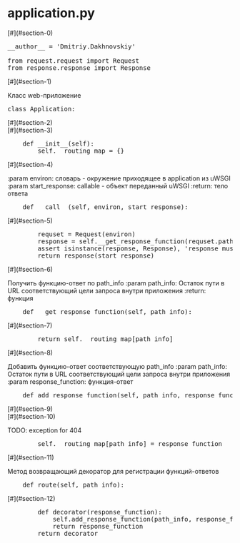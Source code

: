 <div id="container">

<div class="section">

<div class="docs">

# application.py

</div>

</div>

<div class="clearall">

<div class="section" id="section-0">

<div class="docs">

<div class="octowrap">[#](#section-0)</div>

</div>

<div class="code">

<div class="highlight">

<pre><span></span><span class="n">__author__</span> <span class="o">=</span> <span class="s1">'Dmitriy.Dakhnovskiy'</span>

<span class="kn">from</span> <span class="nn">request.request</span> <span class="kn">import</span> <span class="n">Request</span>
<span class="kn">from</span> <span class="nn">response.response</span> <span class="kn">import</span> <span class="n">Response</span></pre>

</div>

</div>

</div>

<div class="section" id="section-1">

<div class="docs">

<div class="octowrap">[#](#section-1)</div>

Класс web-приложение

</div>

<div class="code">

<div class="highlight">

<pre><span class="k">class</span> <span class="nc">Application</span><span class="p">:</span></pre>

</div>

</div>

</div>

<div class="section" id="section-2">

<div class="docs">

<div class="octowrap">[#](#section-2)</div>

</div>

</div>

<div class="section" id="section-3">

<div class="docs">

<div class="octowrap">[#](#section-3)</div>

</div>

<div class="code">

<div class="highlight">

<pre>    <span class="k">def</span> <span class="fm">__init__</span><span class="p">(</span><span class="bp">self</span><span class="p">):</span>
        <span class="bp">self</span><span class="o">.</span><span class="n">__routing_map</span> <span class="o">=</span> <span class="p">{}</span></pre>

</div>

</div>

</div>

<div class="section" id="section-4">

<div class="docs">

<div class="octowrap">[#](#section-4)</div>

:param environ: словарь - окружение приходящее в application из uWSGI :param start_response: callable - объект переданный uWSGI :return: тело ответа

</div>

<div class="code">

<div class="highlight">

<pre>    <span class="k">def</span> <span class="fm">__call__</span><span class="p">(</span><span class="bp">self</span><span class="p">,</span> <span class="n">environ</span><span class="p">,</span> <span class="n">start_response</span><span class="p">):</span></pre>

</div>

</div>

</div>

<div class="section" id="section-5">

<div class="docs">

<div class="octowrap">[#](#section-5)</div>

</div>

<div class="code">

<div class="highlight">

<pre>        <span class="n">requset</span> <span class="o">=</span> <span class="n">Request</span><span class="p">(</span><span class="n">environ</span><span class="p">)</span>
        <span class="n">response</span> <span class="o">=</span> <span class="bp">self</span><span class="o">.</span><span class="n">__get_response_function</span><span class="p">(</span><span class="n">requset</span><span class="o">.</span><span class="n">path_info</span><span class="p">)(</span><span class="n">requset</span><span class="p">)</span>
        <span class="k">assert</span> <span class="nb">isinstance</span><span class="p">(</span><span class="n">response</span><span class="p">,</span> <span class="n">Response</span><span class="p">),</span> <span class="s1">'response must be Response'</span>
        <span class="k">return</span> <span class="n">response</span><span class="p">(</span><span class="n">start_response</span><span class="p">)</span></pre>

</div>

</div>

</div>

<div class="section" id="section-6">

<div class="docs">

<div class="octowrap">[#](#section-6)</div>

Получить функцию-ответ по path_info :param path_info: Остаток пути в URL соответствующий цели запроса внутри приложения :return: функция

</div>

<div class="code">

<div class="highlight">

<pre>    <span class="k">def</span> <span class="nf">__get_response_function</span><span class="p">(</span><span class="bp">self</span><span class="p">,</span> <span class="n">path_info</span><span class="p">):</span></pre>

</div>

</div>

</div>

<div class="section" id="section-7">

<div class="docs">

<div class="octowrap">[#](#section-7)</div>

</div>

<div class="code">

<div class="highlight">

<pre>        <span class="k">return</span> <span class="bp">self</span><span class="o">.</span><span class="n">__routing_map</span><span class="p">[</span><span class="n">path_info</span><span class="p">]</span></pre>

</div>

</div>

</div>

<div class="section" id="section-8">

<div class="docs">

<div class="octowrap">[#](#section-8)</div>

Добавить функцию-ответ соответствующую path_info :param path_info: Остаток пути в URL соответствующий цели запроса внутри приложения :param response_function: функция-ответ

</div>

<div class="code">

<div class="highlight">

<pre>    <span class="k">def</span> <span class="nf">add_response_function</span><span class="p">(</span><span class="bp">self</span><span class="p">,</span> <span class="n">path_info</span><span class="p">,</span> <span class="n">response_function</span><span class="p">):</span></pre>

</div>

</div>

</div>

<div class="section" id="section-9">

<div class="docs">

<div class="octowrap">[#](#section-9)</div>

</div>

</div>

<div class="section" id="section-10">

<div class="docs">

<div class="octowrap">[#](#section-10)</div>

TODO: exception for 404

</div>

<div class="code">

<div class="highlight">

<pre>        <span class="bp">self</span><span class="o">.</span><span class="n">__routing_map</span><span class="p">[</span><span class="n">path_info</span><span class="p">]</span> <span class="o">=</span> <span class="n">response_function</span></pre>

</div>

</div>

</div>

<div class="section" id="section-11">

<div class="docs">

<div class="octowrap">[#](#section-11)</div>

Метод возвращающий декоратор для регистрации функций-ответов

</div>

<div class="code">

<div class="highlight">

<pre>    <span class="k">def</span> <span class="nf">route</span><span class="p">(</span><span class="bp">self</span><span class="p">,</span> <span class="n">path_info</span><span class="p">):</span></pre>

</div>

</div>

</div>

<div class="section" id="section-12">

<div class="docs">

<div class="octowrap">[#](#section-12)</div>

</div>

<div class="code">

<div class="highlight">

<pre>        <span class="k">def</span> <span class="nf">decorator</span><span class="p">(</span><span class="n">response_function</span><span class="p">):</span>
            <span class="bp">self</span><span class="o">.</span><span class="n">add_response_function</span><span class="p">(</span><span class="n">path_info</span><span class="p">,</span> <span class="n">response_function</span><span class="p">)</span>
            <span class="k">return</span> <span class="n">response_function</span>
        <span class="k">return</span> <span class="n">decorator</span>

</pre>

</div>

</div>

</div>

</div>

</div>